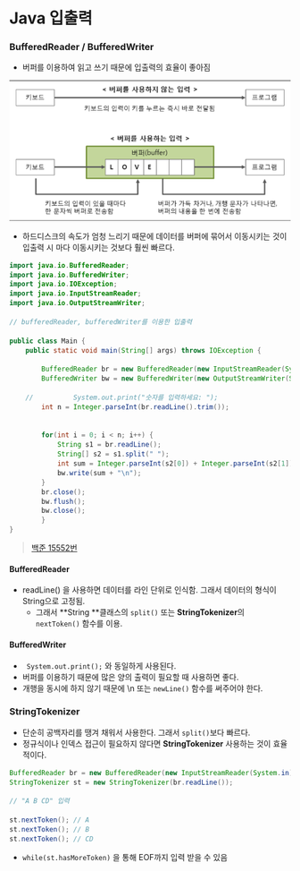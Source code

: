 # Java 입출력



### BufferedReader / BufferedWriter

* 버퍼를 이용하여 읽고 쓰기 때문에 입출력의 효율이 좋아짐

![buffer](image/buffer.png)

* 하드디스크의 속도가 엄청 느리기 때문에 데이터를 버퍼에 묶어서 이동시키는 것이 입출력 시 마다 이동시키는 것보다 훨씬 빠르다.

```java
import java.io.BufferedReader;
import java.io.BufferedWriter;
import java.io.IOException;
import java.io.InputStreamReader;
import java.io.OutputStreamWriter;

// bufferedReader, bufferedWriter를 이용한 입출력

public class Main {
	public static void main(String[] args) throws IOException {

		BufferedReader br = new BufferedReader(new InputStreamReader(System.in));
		BufferedWriter bw = new BufferedWriter(new OutputStreamWriter(System.out));

	//			System.out.print("숫자를 입력하세요: ");
		int n = Integer.parseInt(br.readLine().trim());


		for(int i = 0; i < n; i++) {
			String s1 = br.readLine();
			String[] s2 = s1.split(" ");
			int sum = Integer.parseInt(s2[0]) + Integer.parseInt(s2[1]);
			bw.write(sum + "\n");
		}
		br.close();
		bw.flush();
		bw.close();
        }
}

```

> [백준 15552번](https://www.acmicpc.net/problem/15552)



#### BufferedReader

* readLine() 을 사용하면 데이터를 라인 단위로 인식함. 그래서 데이터의 형식이 String으로 고정됨.
  * 그래서 **String **클래스의 ```split()``` 또는  **StringTokenizer**의 ```nextToken()``` 함수를 이용.



#### BufferedWriter

* ``` System.out.print();``` 와 동일하게 사용된다.
* 버퍼를 이용하기 때문에 많은 양의 출력이 필요할 때 사용하면 좋다.
* 개행을 동시에 하지 않기 때문에 \n 또는 ```newLine()``` 함수를 써주어야 한다.



### StringTokenizer

* 단순히 공백자리를 땡겨 채워서 사용한다. 그래서 ```split()```보다 빠르다.
* 정규식이나 인덱스 접근이 필요하지 않다면 **StringTokenizer** 사용하는 것이 효율적이다.

```java
BufferedReader br = new BufferedReader(new InputStreamReader(System.in));
StringTokenizer st = new StringTokenizer(br.readLine());

// "A B CD" 입력

st.nextToken();	// A
st.nextToken(); // B
st.nextToken(); // CD
```

*  ```while(st.hasMoreToken)``` 을 통해 EOF까지 입력 받을 수 있음

